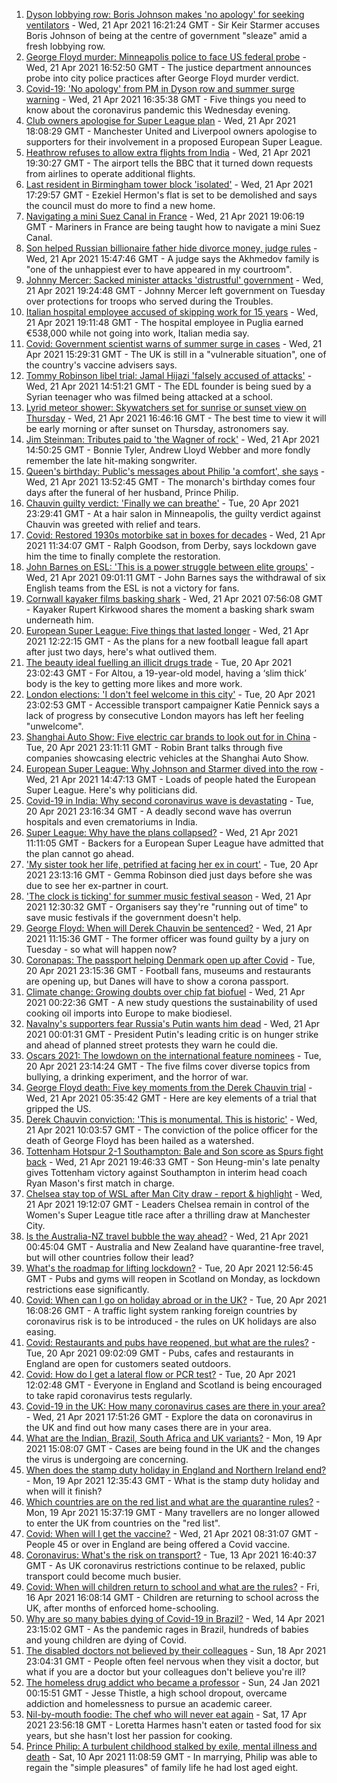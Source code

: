 1. [Dyson lobbying row: Boris Johnson makes 'no apology' for seeking ventilators](https://www.bbc.co.uk/news/uk-politics-56832486) - Wed, 21 Apr 2021 16:21:24 GMT - Sir Keir Starmer accuses Boris Johnson of being at the centre of government "sleaze" amid a fresh lobbying row.
2. [George Floyd murder: Minneapolis police to face US federal probe](https://www.bbc.co.uk/news/world-us-canada-56836193) - Wed, 21 Apr 2021 16:52:50 GMT - The justice department announces probe into city police practices after George Floyd murder verdict.
3. [Covid-19: 'No apology' from PM in Dyson row and summer surge warning](https://www.bbc.co.uk/news/uk-56835232) - Wed, 21 Apr 2021 16:35:38 GMT - Five things you need to know about the coronavirus pandemic this Wednesday evening.
4. [Club owners apologise for Super League plan](https://www.bbc.co.uk/sport/football/56828413) - Wed, 21 Apr 2021 18:08:29 GMT - Manchester United and Liverpool owners apologise to supporters for their involvement in a proposed European Super League.
5. [Heathrow refuses to allow extra flights from India](https://www.bbc.co.uk/news/business-56837107) - Wed, 21 Apr 2021 19:30:27 GMT - The airport tells the BBC that it turned down requests from airlines to operate additional flights.
6. [Last resident in Birmingham tower block 'isolated'](https://www.bbc.co.uk/news/uk-england-birmingham-56836888) - Wed, 21 Apr 2021 17:29:57 GMT - Ezekiel Hermon's flat is set to be demolished and says the council must do more to find a new home.
7. [Navigating a mini Suez Canal in France](https://www.bbc.co.uk/news/world-europe-56834143) - Wed, 21 Apr 2021 19:06:19 GMT - Mariners in France are being taught how to navigate a mini Suez Canal.
8. [Son helped Russian billionaire father hide divorce money, judge rules](https://www.bbc.co.uk/news/uk-56834722) - Wed, 21 Apr 2021 15:47:46 GMT - A judge says the Akhmedov family is "one of the unhappiest ever to have appeared in my courtroom".
9. [Johnny Mercer: Sacked minister attacks 'distrustful' government](https://www.bbc.co.uk/news/uk-politics-56838589) - Wed, 21 Apr 2021 19:24:48 GMT - Johnny Mercer left government on Tuesday over protections for troops who served during the Troubles.
10. [Italian hospital employee accused of skipping work for 15 years](https://www.bbc.co.uk/news/world-europe-56822571) - Wed, 21 Apr 2021 19:11:48 GMT - The hospital employee in Puglia earned €538,000 while not going into work, Italian media say.
11. [Covid: Government scientist warns of summer surge in cases](https://www.bbc.co.uk/news/uk-56830398) - Wed, 21 Apr 2021 15:29:31 GMT - The UK is still in a "vulnerable situation", one of the country's vaccine advisers says.
12. [Tommy Robinson libel trial: Jamal Hijazi 'falsely accused of attacks'](https://www.bbc.co.uk/news/uk-england-leeds-56834322) - Wed, 21 Apr 2021 14:51:21 GMT - The EDL founder is being sued by a Syrian teenager who was filmed being attacked at a school.
13. [Lyrid meteor shower: Skywatchers set for sunrise or sunset view on Thursday](https://www.bbc.co.uk/news/uk-56837002) - Wed, 21 Apr 2021 16:46:16 GMT - The best time to view it will be early morning or after sunset on Thursday, astronomers say.
14. [Jim Steinman: Tributes paid to 'the Wagner of rock'](https://www.bbc.co.uk/news/entertainment-arts-56830626) - Wed, 21 Apr 2021 14:50:25 GMT - Bonnie Tyler, Andrew Lloyd Webber and more fondly remember the late hit-making songwriter.
15. [Queen's birthday: Public's messages about Philip 'a comfort', she says](https://www.bbc.co.uk/news/uk-56811715) - Wed, 21 Apr 2021 13:52:45 GMT - The monarch's birthday comes four days after the funeral of her husband, Prince Philip.
16. [Chauvin guilty verdict: 'Finally we can breathe'](https://www.bbc.co.uk/news/world-us-canada-56825595) - Tue, 20 Apr 2021 23:29:41 GMT - At a hair salon in Minneapolis, the guilty verdict against Chauvin was greeted with relief and tears.
17. [Covid: Restored 1930s motorbike sat in boxes for decades](https://www.bbc.co.uk/news/uk-england-derbyshire-56803697) - Wed, 21 Apr 2021 11:34:07 GMT - Ralph Goodson, from Derby, says lockdown gave him the time to finally complete the restoration.
18. [John Barnes on ESL: 'This is a power struggle between elite groups'](https://www.bbc.co.uk/news/uk-56829809) - Wed, 21 Apr 2021 09:01:11 GMT - John Barnes says the withdrawal of six English teams from the ESL is not a victory for fans.
19. [Cornwall kayaker films basking shark](https://www.bbc.co.uk/news/uk-england-cornwall-56821802) - Wed, 21 Apr 2021 07:56:08 GMT - Kayaker Rupert Kirkwood shares the moment a basking shark swam underneath him.
20. [European Super League: Five things that lasted longer](https://www.bbc.co.uk/news/newsbeat-56829099) - Wed, 21 Apr 2021 12:22:15 GMT - As the plans for a new football league fall apart after just two days, here's what outlived them.
21. [The beauty ideal fuelling an illicit drugs trade](https://www.bbc.co.uk/news/stories-56819838) - Tue, 20 Apr 2021 23:02:43 GMT - For Altou, a 19-year-old model, having a ‘slim thick’ body is the key to getting more likes and more work.
22. [London elections: 'I don't feel welcome in this city'](https://www.bbc.co.uk/news/uk-england-london-56815242) - Tue, 20 Apr 2021 23:02:53 GMT - Accessible transport campaigner Katie Pennick says a lack of progress by consecutive London mayors has left her feeling "unwelcome".
23. [Shanghai Auto Show: Five electric car brands to look out for in China](https://www.bbc.co.uk/news/business-56818957) - Tue, 20 Apr 2021 23:11:11 GMT - Robin Brant talks through five companies showcasing electric vehicles at the Shanghai Auto Show.
24. [European Super League: Why Johnson and Starmer dived into the row](https://www.bbc.co.uk/news/uk-politics-56832485) - Wed, 21 Apr 2021 14:47:13 GMT - Loads of people hated the European Super League. Here's why politicians did.
25. [Covid-19 in India: Why second coronavirus wave is devastating](https://www.bbc.co.uk/news/world-asia-india-56811315) - Tue, 20 Apr 2021 23:16:34 GMT - A deadly second wave has overrun hospitals and even crematoriums in India.
26. [Super League: Why have the plans collapsed?](https://www.bbc.co.uk/news/business-56768728) - Wed, 21 Apr 2021 11:11:05 GMT - Backers for a European Super League have admitted that the plan cannot go ahead.
27. ['My sister took her life, petrified at facing her ex in court'](https://www.bbc.co.uk/news/uk-56539465) - Tue, 20 Apr 2021 23:13:16 GMT - Gemma Robinson died just days before she was due to see her ex-partner in court.
28. ['The clock is ticking' for summer music festival season](https://www.bbc.co.uk/news/entertainment-arts-56828608) - Wed, 21 Apr 2021 12:30:32 GMT - Organisers say they're "running out of time" to save music festivals if the government doesn't help.
29. [George Floyd: When will Derek Chauvin be sentenced?](https://www.bbc.co.uk/news/world-us-canada-56829289) - Wed, 21 Apr 2021 11:15:36 GMT - The former officer was found guilty by a jury on Tuesday - so what will happen now?
30. [Coronapas: The passport helping Denmark open up after Covid](https://www.bbc.co.uk/news/world-europe-56812293) - Tue, 20 Apr 2021 23:15:36 GMT - Football fans, museums and restaurants are opening up, but Danes will have to show a corona passport.
31. [Climate change: Growing doubts over chip fat biofuel](https://www.bbc.co.uk/news/science-environment-56819257) - Wed, 21 Apr 2021 00:22:36 GMT - A new study questions the sustainability of used cooking oil imports into Europe to make biodiesel.
32. [Navalny's supporters fear Russia's Putin wants him dead](https://www.bbc.co.uk/news/world-europe-56812292) - Wed, 21 Apr 2021 00:01:31 GMT - President Putin's leading critic is on hunger strike and ahead of planned street protests they warn he could die.
33. [Oscars 2021: The lowdown on the international feature nominees](https://www.bbc.co.uk/news/entertainment-arts-56674879) - Tue, 20 Apr 2021 23:14:24 GMT - The five films cover diverse topics from bullying, a drinking experiment, and the horror of war.
34. [George Floyd death: Five key moments from the Derek Chauvin trial](https://www.bbc.co.uk/news/world-us-canada-56802198) - Wed, 21 Apr 2021 05:35:42 GMT - Here are key elements of a trial that gripped the US.
35. [Derek Chauvin conviction: 'This is monumental. This is historic'](https://www.bbc.co.uk/news/world-us-canada-56824330) - Wed, 21 Apr 2021 10:03:57 GMT - The conviction of the police officer for the death of George Floyd has been hailed as a watershed.
36. [Tottenham Hotspur 2-1 Southampton: Bale and Son score as Spurs fight back](https://www.bbc.co.uk/sport/football/56383512) - Wed, 21 Apr 2021 19:46:33 GMT - Son Heung-min's late penalty gives Tottenham victory against Southampton in interim head coach Ryan Mason's first match in charge.
37. [Chelsea stay top of WSL after Man City draw - report & highlight](https://www.bbc.co.uk/sport/football/56741399) - Wed, 21 Apr 2021 19:12:07 GMT - Leaders Chelsea remain in control of the Women's Super League title race after a thrilling draw at Manchester City.
38. [Is the Australia-NZ travel bubble the way ahead?](https://www.bbc.co.uk/news/business-56796943) - Wed, 21 Apr 2021 00:45:04 GMT - Australia and New Zealand have quarantine-free travel, but will other countries follow their lead?
39. [What's the roadmap for lifting lockdown?](https://www.bbc.co.uk/news/explainers-52530518) - Tue, 20 Apr 2021 12:56:45 GMT - Pubs and gyms will reopen in Scotland on Monday, as lockdown restrictions ease significantly.
40. [Covid: When can I go on holiday abroad or in the UK?](https://www.bbc.co.uk/news/explainers-52646738) - Tue, 20 Apr 2021 16:08:26 GMT - A traffic light system ranking foreign countries by coronavirus risk is to be introduced - the rules on UK holidays are also easing.
41. [Covid: Restaurants and pubs have reopened, but what are the rules?](https://www.bbc.co.uk/news/business-52977388) - Tue, 20 Apr 2021 09:02:09 GMT - Pubs, cafes and restaurants in England are open for customers seated outdoors.
42. [Covid: How do I get a lateral flow or PCR test?](https://www.bbc.co.uk/news/health-51943612) - Tue, 20 Apr 2021 12:02:48 GMT - Everyone in England and Scotland is being encouraged to take rapid coronavirus tests regularly.
43. [Covid-19 in the UK: How many coronavirus cases are there in your area?](https://www.bbc.co.uk/news/uk-51768274) - Wed, 21 Apr 2021 17:51:26 GMT - Explore the data on coronavirus in the UK and find out how many cases there are in your area.
44. [What are the Indian, Brazil, South Africa and UK variants?](https://www.bbc.co.uk/news/health-55659820) - Mon, 19 Apr 2021 15:08:07 GMT - Cases are being found in the UK and the changes the virus is undergoing are concerning.
45. [When does the stamp duty holiday in England and Northern Ireland end?](https://www.bbc.co.uk/news/business-53319433) - Mon, 19 Apr 2021 12:35:43 GMT - What is the stamp duty holiday and when will it finish?
46. [Which countries are on the red list and what are the quarantine rules?](https://www.bbc.co.uk/news/explainers-52544307) - Mon, 19 Apr 2021 15:37:19 GMT - Many travellers are no longer allowed to enter the UK from countries on the "red list".
47. [Covid: When will I get the vaccine?](https://www.bbc.co.uk/news/health-55045639) - Wed, 21 Apr 2021 08:31:07 GMT - People 45 or over in England are being offered a Covid vaccine.
48. [Coronavirus: What's the risk on transport?](https://www.bbc.co.uk/news/health-51736185) - Tue, 13 Apr 2021 16:40:37 GMT - As UK coronavirus restrictions continue to be relaxed, public transport could become much busier.
49. [Covid: When will children return to school and what are the rules?](https://www.bbc.co.uk/news/education-51643556) - Fri, 16 Apr 2021 16:08:14 GMT - Children are returning to school across the UK, after months of enforced home-schooling.
50. [Why are so many babies dying of Covid-19 in Brazil?](https://www.bbc.co.uk/news/world-latin-america-56696907) - Wed, 14 Apr 2021 23:15:02 GMT - As the pandemic rages in Brazil, hundreds of babies and young children are dying of Covid.
51. [The disabled doctors not believed by their colleagues](https://www.bbc.co.uk/news/disability-56244376) - Sun, 18 Apr 2021 23:04:31 GMT - People often feel nervous when they visit a doctor, but what if you are a doctor but your colleagues don't believe you're ill?
52. [The homeless drug addict who became a professor](https://www.bbc.co.uk/news/stories-55559382) - Sun, 24 Jan 2021 00:15:51 GMT - Jesse Thistle, a high school dropout, overcame addiction and homelessness to pursue an academic career.
53. [Nil-by-mouth foodie: The chef who will never eat again](https://www.bbc.co.uk/news/stories-56688582) - Sat, 17 Apr 2021 23:56:18 GMT - Loretta Harmes hasn't eaten or tasted food for six years, but she hasn't lost her passion for cooking.
54. [Prince Philip: A turbulent childhood stalked by exile, mental illness and death](https://www.bbc.co.uk/news/uk-56690270) - Sat, 10 Apr 2021 11:08:59 GMT - In marrying, Philip was able to regain the "simple pleasures" of family life he had lost aged eight.
